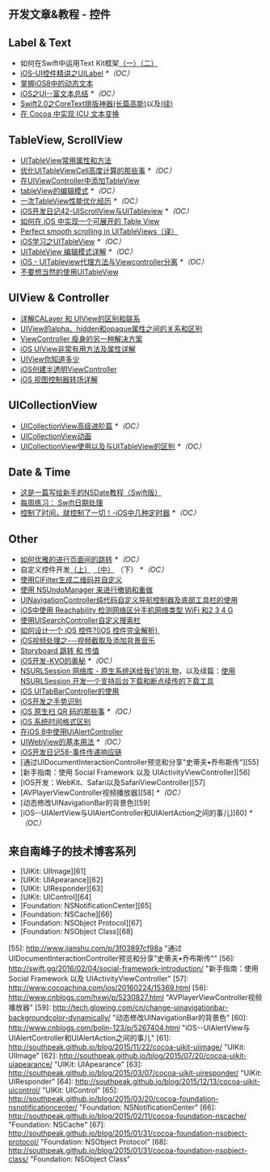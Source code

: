 ## 开发文章&教程 - 控件

## Label & Text
- 如何在Swift中运用Text Kit框架[（一）][1][（二）][2]
- [iOS-UI控件精讲之UILabel][3] _\*（OC）_
- [掌握iOS8中的动态文本][4]
- [iOS之UI--富文本总结][5] _\*（OC）_
- [Swift2.0之CoreText排版神器(长篇高能)][6]以及[(续)][7]
- [在 Cocoa 中实现 ICU 文本变换][8]

## TableView, ScrollView
- [UITableView常用属性和方法][9]
- [优化UITableViewCell高度计算的那些事][10] _\*（OC）_
- [在UIViewController中添加TableView][11]
- [tableView的编辑模式][12] _\*（OC）_
- [一次TableView性能优化经历][13] _\*（OC）_
- [iOS开发日记42-UIScrollView与UITableview][14] _\*（OC）_
- [如何在 iOS 中实现一个可展开的 Table View][15]
- [Perfect smooth scrolling in UITableViews（译）][16]
- [iOS学习之UITableView][17] _\*（OC）_
- [UITableView 编辑模式详解][18] _\*（OC）_
- [iOS - UITableview代理方法与Viewcontroller分离][19] _\*（OC）_
- [不要想当然的使用UITableView][20]

## UIView & Controller
- [详解CALayer 和 UIView的区别和联系][21]
- [UIView的alpha、hidden和opaque属性之间的关系和区别][22]
- [ViewController 瘦身的另一种解决方案][23]
- [iOS UIView非常有用方法及属性详解][24]
- [UIView你知道多少][25]
- [iOS创建半透明ViewController][26]
- [iOS 视图控制器转场详解][27]

## UICollectionView
- [UICollectionView高级进阶篇][28] _\*（OC）_
- [UICollectionView动画][29]
- [UICollectionView使用以及与UITableView的区别][30] _\*（OC）_

## Date & Time
- [这是一篇写给新手的NSDate教程（Swift版）][31]
- [每周练习： Swift日期处理][32]
- [控制了时间，就控制了一切！-iOS中几种定时器][33] _\*（OC）_

## Other
- [如何优雅的进行页面间的跳转][34] _\*（OC）_
- 自定义控件开发[（上）][35] [（中）][36] （下） _\*（OC）_
- [使用CIFilter生成二维码并自定义][37]　
- [使用 NSUndoManager 来进行撤销和重做][38]
- [UINavigationController纯代码自定义导航控制器及底部工具栏的使用][39]
- [iOS中使用 Reachability 检测网络区分手机网络类型 WiFi 和2 3 4 G][40]
- [使用UISearchController自定义搜索栏][41]
- [如何设计一个 iOS 控件?(iOS 控件完全解析) ][42]
- [iOS视频处理之---视频截取及添加背景音乐][43]
- [Storyboard 跳转 和 传值][44]
- [iOS开发-KVO的奥秘][45] _\*（OC）_
- [NSURLSession 网络库 - 原生系统送给我们的礼物][46]，以及续篇：[使用 NSURLSession 开发一个支持后台下载和断点续传的下载工具][47]
- [iOS UITabBarController的使用][48]
- [iOS开发之手势识别][49]
- [iOS 原生扫 QR 码的那些事][50] _\*（OC）_
- [iOS 系统时间格式区别][51]
- [在iOS 8中使用UIAlertController][52]
- [UIWebView的基本用法][53] _\*（OC）_
- [iOS开发日记58-事件传递响应链][54]
- [通过UIDocumentInteractionController预览和分享"史蒂夫•乔布斯传"][55]
- [新手指南：使用 Social Framework 以及 UIActivityViewController][56]
- [iOS开发：WebKit、Safari以及SafariViewController][57]
- [AVPlayerViewController视频播放器][58] _\*（OC）_
- [动态修改UINavigationBar的背景色][59]
- [iOS--UIAlertView与UIAlertController和UIAlertAction之间的事儿][60] _\*（OC）_

## 来自南峰子的技术博客系列
- [UIKit: UIImage][61]
- [UIKit: UIApearance][62]
- [UIKit: UIResponder][63]
- [UIKit: UIControl][64]
- [Foundation: NSNotificationCenter][65]
- [Foundation: NSCache][66]
- [Foundation: NSObject Protocol][67]
- [Foundation: NSObject Class][68]

[1]:	http://www.devtalking.com/articles/text-kit-tutorial-in-swift-1/
[2]:	http://www.devtalking.com/articles/text-kit-tutorial-in-swift-2/
[3]:	http://www.cnblogs.com/iyou/p/4936606.html "iOS-UI控件精讲之UILabel"
[4]:	http://www.devtf.cn/?p=1199 "掌握iOS8中的动态文本"
[5]:	http://www.cnblogs.com/goodboy-heyang/p/5143135.html "iOS之UI--富文本总结"
[6]:	http://allluckly.cn/%E6%8A%95%E7%A8%BF/tuogao14 "Swift2.0之CoreText排版神器(长篇高能)January 31, 2016"
[7]:	http://allluckly.cn/%E6%8A%95%E7%A8%BF/tuogao17 "Swift2.0之CoreText排版神器(续)February 05, 2016"
[8]:	http://swift.gg/2016/02/23/cocoa-icu-text-transforms/ "在 Cocoa 中实现 ICU 文本变换"
[9]:	http://beauty-soft.net/blog/ceiba/Ios/20140102/680.html
[10]:	http://blog.sunnyxx.com/2015/05/17/cell-height-calculation/
[11]:	http://conanwhf.gitcafe.io/2015/09/12/AddTableViewInUIViewController/
[12]:	http://www.cnblogs.com/1079062429lm/p/4820605.html
[13]:	http://yyny.me/ios/%E4%B8%80%E6%AC%A1TableView%E6%80%A7%E8%83%BD%E4%BC%98%E5%8C%96%E7%BB%8F%E5%8E%86/
[14]:	http://www.cnblogs.com/Twisted-Fate/p/4933135.html "iOS开发日记42-UIScrollView与UITableview"
[15]:	http://swift.gg/2015/12/03/expandable-table-view/ "如何在 iOS 中实现一个可展开的 Table View"
[16]:	http://southpeak.github.io/blog/2015/12/20/perfect-smooth-scrolling-in-uitableviews/ "Perfect smooth scrolling in UITableViews"
[17]:	http://www.cnblogs.com/zhenzhen123/p/5071743.html "iOS学习之UITableView"
[18]:	http://segmentfault.com/a/1190000004192662 "UITableView 编辑模式详解"
[19]:	http://www.jianshu.com/p/1ef24db79b48 "iOS - UITableview代理方法与Viewcontroller分离"
[20]:	http://sergiochan.xyz/2016/02/16/%E4%B8%8D%E8%A6%81%E6%83%B3%E5%BD%93%E7%84%B6%E7%9A%84%E5%B0%B1%E4%BD%BF%E7%94%A8UITableView/ "不要想当然的使用UITableView"
[21]:	http://www.jianshu.com/p/079e5cf0f014
[22]:	http://blog.csdn.net/martin_liang/article/details/40739845 "UIView的alpha、hidden和opaque属性之间的关系和区别"
[23]:	http://www.cocoachina.com/ios/20151116/14010.html
[24]:	http://blog.csdn.net/kingsley_cxz/article/details/9323327 "iOS UIView非常有用方法及属性详解"
[25]:	http://www.cnblogs.com/likwo/archive/2011/06/18/2084192.html "UIView你知道多少"
[26]:	http://miketech.it/ios-transparent-viewcontroller/
[27]:	https://github.com/seedante/iOS-Note/wiki/ViewController-Transition
[28]:	http://www.olinone.com/?p=280
[29]:	http://www.liuchungui.com/blog/2015/11/24/uicollectionviewdong-hua/ "UICollectionView动画"
[30]:	http://www.cnblogs.com/salam/p/5192576.html "UICollectionView使用以及与UITableView的区别"
[31]:	http://www.cocoachina.com/swift/20151126/14430.html "这是一篇写给新手的NSDate教程（Swift版）"
[32]:	https://github.com/icepy/_posts/issues/9 "每周练习： Swift日期处理"
[33]:	http://www.jianshu.com/p/21d351116587?sukey=fc78a68049a14bb2ca76044920265548313e975e28c8fd2be59c5e2cadecfddefd0bb6dab6853db6a6f72a8f3bee76a6
[34]:	http://gaonan.me/2015/07/23/%E5%A6%82%E4%BD%95%E4%BC%98%E9%9B%85%E7%9A%84%E8%BF%9B%E8%A1%8C%E9%A1%B5%E9%9D%A2%E9%97%B4%E7%9A%84%E8%B7%B3%E8%BD%AC/
[35]:	http://www.cnblogs.com/maomishen/p/4924726.html
[36]:	http://www.cnblogs.com/maomishen/p/4934742.html
[37]:	http://blog.yourtion.com/custom-cifilter-qrcode-generator.html
[38]:	http://swift.gg/2015/11/10/ios-undo-and-redo-with-nsundomanager/ "使用 NSUndoManager 来进行撤销和重做"
[39]:	http://www.cnblogs.com/brance/p/4964769.html "swift-UINavigationController纯代码自定义导航控制器及底部工具栏的使用"
[40]:	http://www.cnblogs.com/jgCho/p/4959657.html "iOS中使用 Reachability 检测网络区分手机网络类型 WiFi 和2 3 4 G"
[41]:	http://swift.gg/2015/09/11/custom_search_bar_tutorial/ "使用UISearchController自定义搜索栏"
[42]:	http://blog.csdn.net/zhangao0086/article/details/45622875
[43]:	http://www.jianshu.com/p/aefacc2cf039 "iOS视频处理之---视频截取及添加背景音乐"
[44]:	http://www.cnblogs.com/pinecoder/p/5039777.html "Storyboard 跳转 和 传值"
[45]:	http://www.jianshu.com/p/742b4b248da9 "iOS开发-KVO的奥秘"
[46]:	http://swiftcafe.io/2015/12/20/nsurlsession/ "NSURLSession 网络库 - 原生系统送给我们的礼物"
[47]:	http://swiftcafe.io/2015/12/23/nsurlsession-app/ "使用 NSURLSession 开发一个支持后台下载和断点续传的下载工具"
[48]:	http://www.cnblogs.com/jukaiit/p/5066468.html "iOS UITabBarController的使用"
[49]:	http://ios.jobbole.com/83338/
[50]:	http://c0ming.me/qr-code-scan/
[51]:	http://www.cnblogs.com/simple-life-no1/p/4192311.html "iOS 系统时间格式区别"
[52]:	http://www.cnblogs.com/jgCho/p/5085016.html "在iOS 8中使用UIAlertController"
[53]:	http://www.cnblogs.com/MasterPeng/p/5009523.html "UIWebView的基本用法"
[54]:	http://www.cnblogs.com/Twisted-Fate/p/5088314.html "iOS开发日记58-事件传递响应链"
[55]:	http://www.jianshu.com/p/3f03897cf98a "通过UIDocumentInteractionController预览和分享"史蒂夫•乔布斯传""
[56]:	http://swift.gg/2016/02/04/social-framework-introduction/ "新手指南：使用 Social Framework 以及 UIActivityViewController"
[57]:	http://www.cocoachina.com/ios/20160224/15369.html
[58]:	http://www.cnblogs.com/hxwj/p/5230827.html "AVPlayerViewController视频播放器"
[59]:	http://tech.glowing.com/cn/change-uinavigationbar-backgroundcolor-dynamically/ "动态修改UINavigationBar的背景色"
[60]:	http://www.cnblogs.com/bolin-123/p/5267404.html "iOS--UIAlertView与UIAlertController和UIAlertAction之间的事儿"
[61]:	http://southpeak.github.io/blog/2015/11/22/cocoa-uikit-uiimage/ "UIKit: UIImage"
[62]:	http://southpeak.github.io/blog/2015/07/20/cocoa-uikit-uiapearance/ "UIKit: UIApearance"
[63]:	http://southpeak.github.io/blog/2015/03/07/cocoa-uikit-uiresponder/ "UIKit: UIResponder"
[64]:	http://southpeak.github.io/blog/2015/12/13/cocoa-uikit-uicontrol/ "UIKit: UIControl"
[65]:	http://southpeak.github.io/blog/2015/03/20/cocoa-foundation-nsnotificationcenter/ "Foundation: NSNotificationCenter"
[66]:	http://southpeak.github.io/blog/2015/02/11/cocoa-foundation-nscache/ "Foundation: NSCache"
[67]:	http://southpeak.github.io/blog/2015/01/31/cocoa-foundation-nsobject-protocol/ "Foundation: NSObject Protocol"
[68]:	http://southpeak.github.io/blog/2015/01/31/cocoa-foundation-nsobject-class/ "Foundation: NSObject Class"